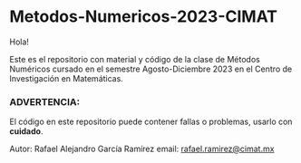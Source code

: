 # Metodos-Numericos-2023-CIMAT

Hola! 

Este es el repositorio con material y código de la clase de Métodos Numéricos cursado en el semestre Agosto-Diciembre 2023 en el Centro de Investigación en Matemáticas. 

### **ADVERTENCIA**: 
El código en este repositorio puede contener fallas o problemas, usarlo con **cuidado**.

Autor: Rafael Alejandro García Ramírez
email: [rafael.ramirez@cimat.mx](mailto:rafael.ramirez@cimat.mx) 
